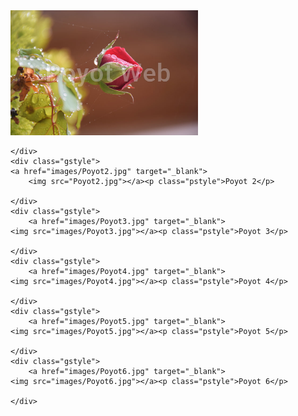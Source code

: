 <html>
<head>
<meta charset="utf-8">
<title>Untitled Document</title>
<link="gallerystyle.css" rel="stylesheet">
</head>

<body>

<tr>
<td>
<img src="Poyot1.jpg" "with="200" height="200"> 
    
</td>


    
</tr>
         

        

    
        
    
    </div>
    <div class="gstyle">
    <a href="images/Poyot2.jpg" target="_blank">
        <img src="Poyot2.jpg"></a><p class="pstyle">Poyot 2</p>
    
    </div>
    <div class="gstyle">
        <a href="images/Poyot3.jpg" target="_blank">
    <img src="images/Poyot3.jpg"></a><p class="pstyle">Poyot 3</p>
    
    </div>
    <div class="gstyle">
        <a href="images/Poyot4.jpg" target="_blank">
    <img src="images/Poyot4.jpg"></a><p class="pstyle">Poyot 4</p>
    
    </div>
    <div class="gstyle">
        <a href="images/Poyot5.jpg" target="_blank">
    <img src="images/Poyot5.jpg"></a><p class="pstyle">Poyot 5</p>
    
    </div>
    <div class="gstyle">
        <a href="images/Poyot6.jpg" target="_blank">
    <img src="images/Poyot6.jpg"></a><p class="pstyle">Poyot 6</p>
    
    </div>
    
</body>
</html>
